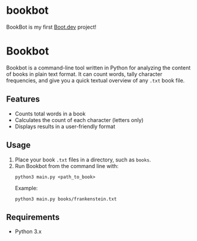 # bookbot

BookBot is my first [Boot.dev](https://www.boot.dev) project!

# Bookbot

Bookbot is a command-line tool written in Python for analyzing the content of books in plain text format. It can count words, tally character frequencies, and give you a quick textual overview of any `.txt` book file.

## Features

- Counts total words in a book
- Calculates the count of each character (letters only)
- Displays results in a user-friendly format

## Usage

1. Place your book `.txt` files in a directory, such as `books`.
2. Run Bookbot from the command line with:
    ```
    python3 main.py <path_to_book>
    ```
    Example:
    ```
    python3 main.py books/frankenstein.txt
    ```

## Requirements

- Python 3.x
